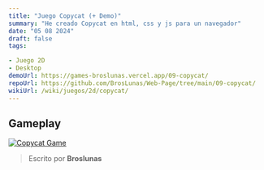 ```yaml
---
title: "Juego Copycat (+ Demo)"
summary: "He creado Copycat en html, css y js para un navegador"
date: "05 08 2024"
draft: false
tags:

- Juego 2D
- Desktop
demoUrl: https://games-broslunas.vercel.app/09-copycat/
repoUrl: https://github.com/BrosLunas/Web-Page/tree/main/09-copycat/
wikiUrl: /wiki/juegos/2d/copycat/
---
```


## Gameplay
[![Copycat Game](/assets/img/games/copycat.png)](/assets/video/gameplay/copycat.mp4)

> Escrito por **Broslunas**